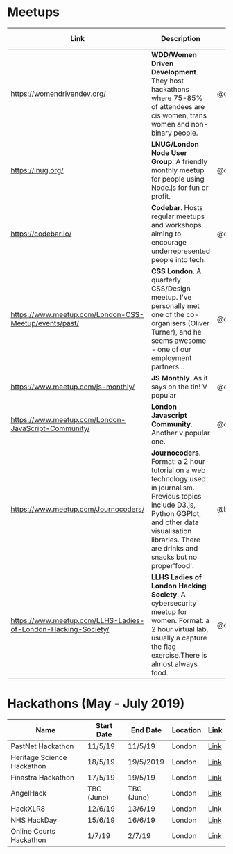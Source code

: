 # Meetups

| Link | Description | Added by | Other resources |
| -------- | -------- | -------- | -------- |
|   https://womendrivendev.org/        |  **WDD/Women Driven Development**. They host hackathons where 75-85% of attendees are cis women, trans women and non-binary people.     | @charlielafosse        |         |
| https://lnug.org/   | **LNUG/London Node User Group**. A friendly monthly meetup for people using Node.js for fun or profit.   | @charlielafosse  |      |
| https://codebar.io/ | **Codebar**. Hosts regular meetups and workshops aiming to encourage underrepresented people into tech. | @charlielafosse |    |
|https://www.meetup.com/London-CSS-Meetup/events/past/ |**CSS London**. A quarterly CSS/Design meetup. I've personally met one of the co-organisers (Oliver Turner), and he seems awesome - one of our employment partners... | @charlielafosse |  |
|https://www.meetup.com/js-monthly/ |**JS Monthly**. As it says on the tin! V popular |@charlielafosse | |
| https://www.meetup.com/London-JavaScript-Community/ |**London Javascript Community**. Another v popular one. | @charlielafosse | |
| https://www.meetup.com/Journocoders/ |**Journocoders**. Format: a 2 hour tutorial on a web technology used in journalism. Previous topics include D3.js, Python GGPlot, and other data visualisation libraries. There are drinks and snacks but no proper'food'. | @bobbysebolao | |
| https://www.meetup.com/LLHS-Ladies-of-London-Hacking-Society/ |**LLHS Ladies of London Hacking Society**. A cybersecurity meetup for women. Format: a 2 hour virtual lab, usually a capture the flag exercise.There is almost always food. | @dubhcait | |https://www.meetup.com/en-AU/todo-london/ |**//TODO London**. A monthly meetup focused around working in tech and sharing stories from the tech community. Friendly and inclusive.| @aniablaziak | |

# Hackathons (May - July 2019)

| Name | Start Date | End Date | Location | Link |
| -------- | -------- | -------- | --------- | --------- |
| PastNet Hackathon     | 11/5/19     | 11/5/19     | London     | [Link](https://www.eventbrite.co.uk/e/pastnet-hackathon-network-science-of-the-past-tickets-58541996688?aff=ebdssbdestsearch)     |
| Heritage Science Hackathon    | 18/5/19     | 19/5/2019     | London     | [Link](https://www.ucl.ac.uk/bartlett/heritage/events/2019/may/heritage-science-hackathon)     |
| Finastra Hackathon    | 17/5/19     | 19/5/19     | London     | [Link](https://www.fintechtalents.com/hackathon-finastra/)     |
| AngelHack    | TBC (June)     | TBC (June)     | London     | [Link](https://angelhack.com/global-hackathon-series/#cities)     |
| HackXLR8     | 12/6/19     | 13/6/19     | London     | [Link](http://hackxlr8.bemyapp.com/?utm_source=bemyapp.com&utm_medium=referral&utm_campaign=referencing)     |
| NHS HackDay     | 15/6/19     | 16/6/19     | London     | [Link](https://nhshackday.com/)     |
| Online Courts Hackathon     | 1/7/19     | 2/7/19     | London     | [Link](https://www.onlinecourtshackathon.com/)     |
